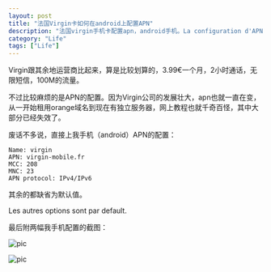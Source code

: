 ```yaml
---
layout: post
title: "法国Virgin卡如何在android上配置APN"
description: "法国virgin手机卡配置apn，android手机。La configuration d'APN sur Android pour Virgin en France"
category: "Life"
tags: ["Life"]
---
```


Virgin跟其余地运营商比起来，算是比较划算的，3.99€一个月，2小时通话，无限短信，100M的流量。

不过比较麻烦的是APN的配置。因为Virgin公司的发展壮大，apn也就一直在变，从一开始租用orange域名到现在有独立服务器，网上教程也就千奇百怪，其中大部分已经失效了。

废话不多说，直接上我手机（android）APN的配置：

    Name: virgin
    APN: virgin-mobile.fr
    MCC: 208
    MNC: 23
    APN protocol: IPv4/IPv6

其余的都缺省为默认值。

Les autres options sont par default.

最后附两幅我手机配置的截图：

![pic](http://media-cache-ec0.pinimg.com/736x/6c/6b/2f/6c6b2fd8e5b9ab0afa603b2759eb830b.jpg)

![pic](http://media-cache-ak0.pinimg.com/736x/fc/a5/30/fca53080cd176adc52d6c63112d0eff1.jpg)
